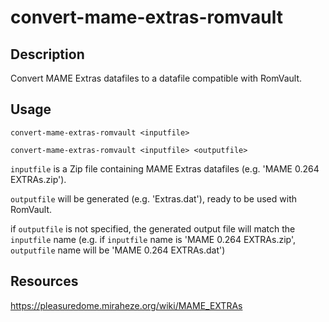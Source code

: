 # convert-mame-extras-romvault

## Description
Convert MAME Extras datafiles to a datafile compatible with RomVault.

## Usage
`convert-mame-extras-romvault <inputfile>`

`convert-mame-extras-romvault <inputfile> <outputfile>`

`inputfile` is a Zip file containing MAME Extras datafiles (e.g. 'MAME 0.264 EXTRAs.zip').

`outputfile` will be generated (e.g. 'Extras.dat'), ready to be used with RomVault.

if `outputfile` is not specified, the generated output file will match the `inputfile` name (e.g. if `inputfile` name is 'MAME 0.264 EXTRAs.zip', `outputfile` name will be 'MAME 0.264 EXTRAs.dat')

## Resources
https://pleasuredome.miraheze.org/wiki/MAME_EXTRAs
